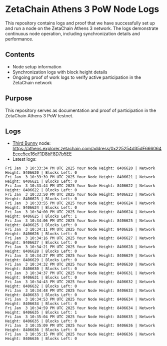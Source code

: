 # ZetaChain Athens 3 PoW Node Logs
This repository contains logs and proof that we have successfully set up and run a node on the ZetaChain Athens 3 network. The logs demonstrate continuous node operation, including synchronization details and performance.

## Contents
- Node setup information
- Synchronization logs with block height details
- Ongoing proof of work logs to verify active participation in the ZetaChain network

## Purpose
This repository serves as documentation and proof of participation in the ZetaChain Athens 3 PoW testnet.

## Logs

- [Third Bunny](https://thirdbunny.xyz/) node: https://athens.explorer.zetachain.com/address/0x225254d35dE666064Eccc5ce16eF1D8bF8D7b5EE
- Latest logs:
```
Fri Jan  3 10:33:34 PM UTC 2025 Your Node Height: 8406620 | Network Height: 8406620 | Blocks Left: 0
Fri Jan  3 10:33:39 PM UTC 2025 Your Node Height: 8406621 | Network Height: 8406621 | Blocks Left: 0
Fri Jan  3 10:33:44 PM UTC 2025 Your Node Height: 8406622 | Network Height: 8406622 | Blocks Left: 0
Fri Jan  3 10:33:50 PM UTC 2025 Your Node Height: 8406623 | Network Height: 8406623 | Blocks Left: 0
Fri Jan  3 10:33:55 PM UTC 2025 Your Node Height: 8406624 | Network Height: 8406624 | Blocks Left: 0
Fri Jan  3 10:34:00 PM UTC 2025 Your Node Height: 8406624 | Network Height: 8406625 | Blocks Left: 1
Fri Jan  3 10:34:06 PM UTC 2025 Your Node Height: 8406625 | Network Height: 8406625 | Blocks Left: 0
Fri Jan  3 10:34:11 PM UTC 2025 Your Node Height: 8406626 | Network Height: 8406626 | Blocks Left: 0
Fri Jan  3 10:34:16 PM UTC 2025 Your Node Height: 8406627 | Network Height: 8406627 | Blocks Left: 0
Fri Jan  3 10:34:21 PM UTC 2025 Your Node Height: 8406628 | Network Height: 8406628 | Blocks Left: 0
Fri Jan  3 10:34:27 PM UTC 2025 Your Node Height: 8406629 | Network Height: 8406629 | Blocks Left: 0
Fri Jan  3 10:34:32 PM UTC 2025 Your Node Height: 8406630 | Network Height: 8406630 | Blocks Left: 0
Fri Jan  3 10:34:37 PM UTC 2025 Your Node Height: 8406631 | Network Height: 8406631 | Blocks Left: 0
Fri Jan  3 10:34:43 PM UTC 2025 Your Node Height: 8406632 | Network Height: 8406632 | Blocks Left: 0
Fri Jan  3 10:34:48 PM UTC 2025 Your Node Height: 8406633 | Network Height: 8406633 | Blocks Left: 0
Fri Jan  3 10:34:53 PM UTC 2025 Your Node Height: 8406634 | Network Height: 8406634 | Blocks Left: 0
Fri Jan  3 10:34:59 PM UTC 2025 Your Node Height: 8406634 | Network Height: 8406635 | Blocks Left: 1
Fri Jan  3 10:35:04 PM UTC 2025 Your Node Height: 8406635 | Network Height: 8406635 | Blocks Left: 0
Fri Jan  3 10:35:09 PM UTC 2025 Your Node Height: 8406636 | Network Height: 8406636 | Blocks Left: 0
Fri Jan  3 10:35:15 PM UTC 2025 Your Node Height: 8406636 | Network Height: 8406636 | Blocks Left: 0
```

